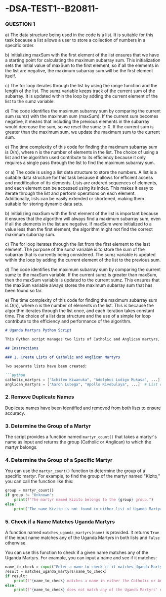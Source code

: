 # -DSA-TEST1--B20811-



###    QUESTION 1
 a) The data structure being used in the code is a list. It is suitable for this task because a list allows a user to store a collection of numbers in a specific order.

b) Initializing maxSum with the first element of the list ensures that we have a starting point for calculating the maximum subarray sum. This initialization sets the initial value of maxSum to the first element, so if all the elements in the list are negative, the maximum subarray sum will be the first element itself.

c) The for loop iterates through the list by using the range function and the length of the list. The sumz variable keeps track of the current sum of the subarray. It is updated within the loop by adding the current element of the list to the sumz variable.

d) The code identifies the maximum subarray sum by comparing the current sum (sumz) with the maximum sum (maxSum). If the current sum becomes negative, it means that including the previous elements in the subarray would decrease the sum, so we reset the sumz to 0. If the current sum is greater than the maximum sum, we update the maximum sum to the current sum.

e) The time complexity of this code for finding the maximum subarray sum is O(n), where n is the number of elements in the list. The choice of using a list and the algorithm used contribute to its efficiency because it only requires a single pass through the list to find the maximum subarray sum.



or 
a) The code is using a list data structure to store the numbers. A list is a suitable data structure for this task because it allows for efficient access and modification of its elements. Lists are ordered sequences of elements, and each element can be accessed using its index. This makes it easy to iterate through the list and perform operations on each element. Additionally, lists can be easily extended or shortened, making them suitable for storing dynamic data sets.

b) Initializing maxSum with the first element of the list is important because it ensures that the algorithm will always find a maximum subarray sum, even if all the elements in the list are negative. If maxSum were initialized to a value less than the first element, the algorithm might not find the correct maximum subarray sum.

c) The for loop iterates through the list from the first element to the last element. The purpose of the sumz variable is to store the sum of the subarray that is currently being considered. The sumz variable is updated within the loop by adding the current element of the list to the previous sum.

d) The code identifies the maximum subarray sum by comparing the current sumz to the maxSum variable. If the current sumz is greater than maxSum, then the maxSum variable is updated to the current sumz. This ensures that the maxSum variable always stores the maximum subarray sum that has been found so far.

e) The time complexity of this code for finding the maximum subarray sum is O(n), where n is the number of elements in the list. This is because the algorithm iterates through the list once, and each iteration takes constant time. The choice of a list data structure and the use of a simple for loop contribute to the efficiency and performance of the algorithm.




```markdown
# Uganda Martyrs Python Script

This Python script manages two lists of Catholic and Anglican martyrs, identifies and removes duplicate names, and provides functions to determine the group of a martyr based on their name and to check if a given name matches any of the Uganda Martyrs.

## Instructions

### 1. Create Lists of Catholic and Anglican Martyrs

Two separate lists have been created:

```python
catholic_martyrs = ["Achileo Kiwanuka", "Adolphus Ludigo Mukasa", ...]  # List of Catholic martyrs
anglican_martyrs = ["Aaron Lubega", "Apollo Kivebulaya", ...]  # List of Anglican martyrs
```

### 2. Remove Duplicate Names

Duplicate names have been identified and removed from both lists to ensure accuracy.

### 3. Determine the Group of a Martyr

The script provides a function named `martyr_count()` that takes a martyr's name as input and returns the group (Catholic or Anglican) to which the martyr belongs.

### 4. Determine the Group of a Specific Martyr

You can use the `martyr_count()` function to determine the group of a specific martyr. For example, to find the group of the martyr named "Kizito," you can call the function like this:

```python
group = martyr_count()
if group != "Unknown":
    print(f"The martyr named Kizito belongs to the {group} group.")
else:
    print("The name Kizito is not found in either list of Uganda Martyrs.")
```

### 5. Check if a Name Matches Uganda Martyrs

A function named `matches_uganda_martyrs(name)` is provided. It returns `True` if the input name matches any of the Uganda Martyrs in both lists and `False` otherwise.

You can use this function to check if a given name matches any of the Uganda Martyrs. For example, you can input a name and see if it matches:

```python
name_to_check = input("Enter a name to check if it matches Uganda Martyrs: ")
result = matches_uganda_martyrs(name_to_check)
if result:
    print(f"{name_to_check} matches a name in either the Catholic or Anglican martyrs list.")
else:
    print(f"{name_to_check} does not match any of the Uganda Martyrs' names.")
```

